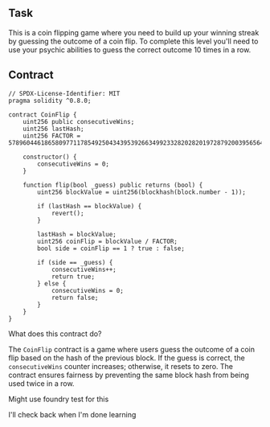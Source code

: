 ## Task

This is a coin flipping game where you need to build up your winning streak by guessing the outcome of a coin flip. To complete this level you'll need to use your psychic abilities to guess the correct outcome 10 times in a row.
  
## Contract  
 
```sol  
// SPDX-License-Identifier: MIT
pragma solidity ^0.8.0;
 
contract CoinFlip {
    uint256 public consecutiveWins;
    uint256 lastHash;
    uint256 FACTOR = 57896044618658097711785492504343953926634992332820282019728792003956564819968;

    constructor() {
        consecutiveWins = 0;
    }

    function flip(bool _guess) public returns (bool) {
        uint256 blockValue = uint256(blockhash(block.number - 1));

        if (lastHash == blockValue) {
            revert();
        }

        lastHash = blockValue;
        uint256 coinFlip = blockValue / FACTOR;
        bool side = coinFlip == 1 ? true : false;

        if (side == _guess) {
            consecutiveWins++;
            return true;
        } else {
            consecutiveWins = 0;
            return false;
        }
    }
}
```
What does this contract do?

The `CoinFlip` contract is a game where users guess the outcome of a coin flip based on the hash of the previous block. If the guess is correct, the `consecutiveWins` counter increases; otherwise, it resets to zero. The contract ensures fairness by preventing the same block hash from being used twice in a row.



Might use foundry test for this

I'll check back when I'm done learning








